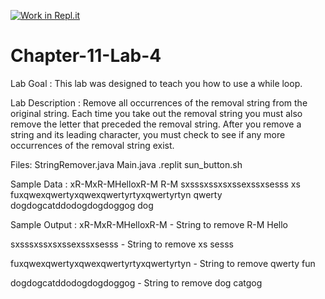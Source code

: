 [![Work in Repl.it](https://classroom.github.com/assets/work-in-replit-14baed9a392b3a25080506f3b7b6d57f295ec2978f6f33ec97e36a161684cbe9.svg)](https://classroom.github.com/online_ide?assignment_repo_id=4006544&assignment_repo_type=AssignmentRepo)
# Chapter-11-Lab-4
Lab Goal :   This lab was designed to teach you how to use a while loop.  

Lab Description :   Remove all occurrences of the removal string from the original string.   Each time you take out the removal string you must also remove the letter that preceded the removal string.   After you remove a string and its leading character, you must check to see if any more occurrences of the removal string exist.

Files:  StringRemover.java
        Main.java
        .replit
        sun_button.sh

Sample Data : 
xR-MxR-MHelloxR-M    R-M 
sxsssxssxsxssexssxsesss   xs
fuxqwexqwertyxqwexqwertyrtyxqwertyrtyn   qwerty
dogdogcatddodogdogdoggog     dog


	
Sample Output : 
xR-MxR-MHelloxR-M - String to remove R-M
Hello


sxsssxssxsxssexssxsesss - String to remove xs
sesss


fuxqwexqwertyxqwexqwertyrtyxqwertyrtyn - String to remove qwerty
fun


dogdogcatddodogdogdoggog  -  String to remove dog
catgog


